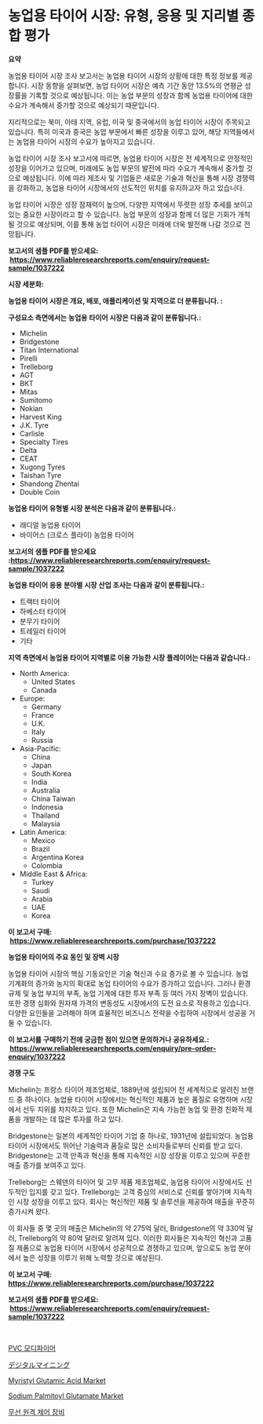 <p><h1>농업용 타이어 시장: 유형, 응용 및 지리별 종합 평가</h1></p><p><strong>요약</strong></p>
<p><p>농업용 타이어 시장 조사 보고서는 농업용 타이어 시장의 상황에 대한 특정 정보를 제공합니다. 시장 동향을 살펴보면, 농업 타이어 시장은 예측 기간 동안 13.5%의 연평균 성장률을 기록할 것으로 예상됩니다. 이는 농업 부문의 성장과 함께 농업용 타이어에 대한 수요가 계속해서 증가할 것으로 예상되기 때문입니다.</p><p>지리적으로는 북미, 아태 지역, 유럽, 미국 및 중국에서의 농업 타이어 시장이 주목되고 있습니다. 특히 미국과 중국은 농업 부문에서 빠른 성장을 이루고 있어, 해당 지역들에서는 농업용 타이어 시장의 수요가 높아지고 있습니다.</p><p>농업 타이어 시장 조사 보고서에 따르면, 농업용 타이어 시장은 전 세계적으로 안정적인 성장을 이어가고 있으며, 미래에도 농업 부문의 발전에 따라 수요가 계속해서 증가할 것으로 예상됩니다. 이에 따라 제조사 및 기업들은 새로운 기술과 혁신을 통해 시장 경쟁력을 강화하고, 농업용 타이어 시장에서의 선도적인 위치를 유지하고자 하고 있습니다.</p><p>농업 타이어 시장은 성장 잠재력이 높으며, 다양한 지역에서 뚜렷한 성장 추세를 보이고 있는 중요한 시장이라고 할 수 있습니다. 농업 부문의 성장과 함께 더 많은 기회가 개척될 것으로 예상되며, 이를 통해 농업 타이어 시장은 미래에 더욱 발전해 나갈 것으로 전망됩니다.</p></p>
<p><strong>보고서의 샘플 PDF를 받으세요: &nbsp;<a href="https://www.reliableresearchreports.com/enquiry/request-sample/1037222">https://www.reliableresearchreports.com/enquiry/request-sample/1037222</a></strong></p>
<p><strong>시장 세분화:</strong></p>
<p><strong> 농업용 타이어 시장은 개요, 배포, 애플리케이션 및 지역으로 더 분류됩니다. :</strong></p>
<p><strong>구성요소 측면에서는 농업용 타이어 시장은 다음과 같이 분류됩니다.:</strong></p>
<p><ul><li>Michelin</li><li>Bridgestone</li><li>Titan International</li><li>Pirelli</li><li>Trelleborg</li><li>AGT</li><li>BKT</li><li>Mitas</li><li>Sumitomo</li><li>Nokian</li><li>Harvest King</li><li>J.K. Tyre</li><li>Carlisle</li><li>Specialty Tires</li><li>Delta</li><li>CEAT</li><li>Xugong Tyres</li><li>Taishan Tyre</li><li>Shandong Zhentai</li><li>Double Coin</li></ul></p>
<p><strong> 농업용 타이어 유형별 시장 분석은 다음과 같이 분류됩니다.:</strong></p>
<p><ul><li>래디얼 농업용 타이어</li><li>바이어스 (크로스 플라이) 농업용 타이어</li></ul></p>
<p><strong>보고서의 샘플 PDF를 받으세요 :<a href="https://www.reliableresearchreports.com/enquiry/request-sample/1037222">https://www.reliableresearchreports.com/enquiry/request-sample/1037222</a></strong></p>
<p><strong> 농업용 타이어 응용 분야별 시장 산업 조사는 다음과 같이 분류됩니다.:</strong></p>
<p><ul><li>트랙터 타이어</li><li>하베스터 타이어</li><li>분무기 타이어</li><li>트레일러 타이어</li><li>기타</li></ul></p>
<p><strong>지역 측면에서 농업용 타이어 지역별로 이용 가능한 시장 플레이어는 다음과 같습니다.:</strong></p>
<p><ul>
    <li>
        North America:
        <ul>
            <li>United States</li>
            <li>Canada</li>
        </ul>
    </li>
    <li>
        Europe:
        <ul>
            <li>Germany</li>
            <li>France</li>
            <li>U.K.</li>
            <li>Italy</li>
            <li>Russia</li>
        </ul>
    </li>
    <li>
        Asia-Pacific:
        <ul>
            <li>China</li>
            <li>Japan</li>
            <li>South Korea</li>
            <li>India</li>
            <li>Australia</li>
            <li>China Taiwan</li>
            <li>Indonesia</li>
            <li>Thailand</li>
            <li>Malaysia</li>
        </ul>
    </li>
    <li>
        Latin America:
        <ul>
            <li>Mexico</li>
            <li>Brazil</li>
            <li>Argentina Korea</li>
            <li>Colombia</li>
        </ul>
    </li>
    <li>
        Middle East & Africa:
        <ul>
            <li>Turkey</li>
            <li>Saudi</li>
            <li>Arabia</li>
            <li>UAE</li>
            <li>Korea</li>
        </ul>
    </li>
    </ul></p>
<p><strong>이 보고서 구매: &nbsp;<a href="https://www.reliableresearchreports.com/purchase/1037222">https://www.reliableresearchreports.com/purchase/1037222</a></strong></p>
<p><strong>농업용 타이어의 주요 동인 및 장벽 시장</strong></p>
<p><p>농업용 타이어 시장의 핵심 기동요인은 기술 혁신과 수요 증가로 볼 수 있습니다. 농업 기계화의 증가와 농지의 확대로 농업 타이어의 수요가 증가하고 있습니다. 그러나 환경 규제 및 농업 부지의 부족, 농업 기계에 대한 투자 부족 등 여러 가지 장벽이 있습니다. 또한 경쟁 심화와 원자재 가격의 변동성도 시장에서의 도전 요소로 작용하고 있습니다. 다양한 요인들을 고려해야 하며 효율적인 비즈니스 전략을 수립하여 시장에서 성공을 거둘 수 있습니다.</p></p>
<p><strong>이 보고서를 구매하기 전에 궁금한 점이 있으면 문의하거나 공유하세요.: &nbsp;<a href="https://www.reliableresearchreports.com/enquiry/pre-order-enquiry/1037222">https://www.reliableresearchreports.com/enquiry/pre-order-enquiry/1037222</a></strong></p>
<p><strong>경쟁 구도</strong></p>
<p><p>Michelin는 프랑스 타이어 제조업체로, 1889년에 설립되어 전 세계적으로 알려진 브랜드 중 하나이다. 농업용 타이어 시장에서는 혁신적인 제품과 높은 품질로 유명하며 시장에서 선두 지위를 차지하고 있다. 또한 Michelin은 지속 가능한 농업 및 환경 친화적 제품을 개발하는 데 많은 투자를 하고 있다.</p><p>Bridgestone는 일본의 세계적인 타이어 기업 중 하나로, 1931년에 설립되었다. 농업용 타이어 시장에서도 뛰어난 기술력과 품질로 많은 소비자들로부터 신뢰를 받고 있다. Bridgestone는 고객 만족과 혁신을 통해 지속적인 시장 성장을 이루고 있으며 꾸준한 매출 증가를 보여주고 있다.</p><p>Trelleborg는 스웨덴의 타이어 및 고무 제품 제조업체로, 농업용 타이어 시장에서도 선두적인 입지를 갖고 있다. Trelleborg는 고객 중심의 서비스로 신뢰를 쌓아가며 지속적인 시장 성장을 이루고 있다. 회사는 혁신적인 제품 및 솔루션을 제공하여 매출을 꾸준히 증가시켜 왔다.</p><p>이 회사들 중 몇 곳의 매출은 Michelin의 약 275억 달러, Bridgestone의 약 330억 달러, Trelleborg의 약 80억 달러로 알려져 있다. 이러한 회사들은 지속적인 혁신과 고품질 제품으로 농업용 타이어 시장에서 성공적으로 경쟁하고 있으며, 앞으로도 농업 분야에서 높은 성장을 이루기 위해 노력할 것으로 예상된다.</p></p>
<p><strong>이 보고서 구매: &nbsp; <a href="https://www.reliableresearchreports.com/purchase/1037222">https://www.reliableresearchreports.com/purchase/1037222</a></strong></p>
<p><strong>보고서의 샘플 PDF를 받으세요: &nbsp;<a href="https://www.reliableresearchreports.com/enquiry/request-sample/1037222">https://www.reliableresearchreports.com/enquiry/request-sample/1037222</a></strong><strong></strong></p>
<p>&nbsp;</p>
<p><p><a href="https://github.com/lzrvbyqzftro57/Market-Research-Report-List-1/blob/main/4093372142.md">PVC 모디파이어</a></p><p><a href="https://medium.com/@estasprer20231/%E3%83%87%E3%82%B8%E3%82%BF%E3%83%AB%E3%83%9E%E3%82%A4%E3%83%8B%E3%83%B3%E3%82%B0%E5%B8%82%E5%A0%B4%E3%82%B7%E3%82%A7%E3%82%A2%E3%81%AE%E9%80%B2%E5%8C%96%E3%81%A8%E5%B8%82%E5%A0%B4%E6%88%90%E9%95%B7%E3%83%88%E3%83%AC%E3%83%B3%E3%83%892024%E5%B9%B4%E3%81%8B%E3%82%892031%E5%B9%B4%E3%81%BE%E3%81%A7-e58527d47428">デジタルマイニング</a></p><p><a href="https://github.com/mauripalmi/Market-Research-Report-List-2/blob/main/myristyl-glutamic-acid-market.md">Myristyl Glutamic Acid Market</a></p><p><a href="https://github.com/gulaimolin/Market-Research-Report-List-3/blob/main/sodium-palmitoyl-glutamate-market.md">Sodium Palmitoyl Glutamate Market</a></p><p><a href="https://github.com/vs019sa3m8x/Market-Research-Report-List-1/blob/main/8640974143.md">무선 원격 제어 장비</a></p></p>